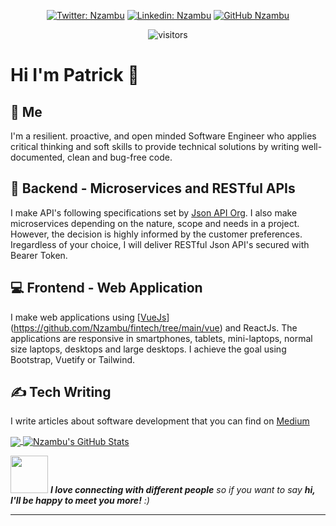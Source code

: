 <div align="center">

[![Twitter: Nzambu](https://img.shields.io/twitter/follow/Nzambu?style=social)](https://twitter.com/Nzambu)
[![Linkedin: Nzambu](https://img.shields.io/badge/-nzambu-blue?style=flat-square&logo=Linkedin&logoColor=white&link=https://www.linkedin.com/in/nzambu/)](https://www.linkedin.com/in/nzambu/)
[![GitHub Nzambu](https://img.shields.io/github/followers/nzambu?label=follow&style=social)](https://github.com/Nzambu)

![visitors](https://visitor-badge.glitch.me/badge?page_id=Nzambu.visitor-badge)

</div>

# Hi I'm Patrick :wave:

## :older_man: Me

I'm a resilient. proactive, and open minded Software Engineer who applies critical thinking and soft skills to provide technical solutions by writing well-documented, clean and bug-free code.

## :floppy_disk: Backend - Microservices and RESTful APIs

I make API's following specifications set by [Json API Org](https://jsonapi.org/). I also make microservices depending on the nature, scope and needs in a project. However, the decision is highly
informed by the customer preferences. Iregardless of your choice, I will deliver RESTful Json API's secured with Bearer Token.

## :computer: Frontend - Web Application

I make web applications using [[VueJs](example)](https://github.com/Nzambu/fintech/tree/main/vue) and ReactJs. The applications are responsive in smartphones, tablets, mini-laptops, normal size laptops, desktops and large desktops. I achieve the goal using Bootstrap, Vuetify or Tailwind.

## &#x270d; Tech Writing

I write articles about software development that you can find on [Medium](https://medium.com/@patricknzambu)

<a href="https://github.com/Nzambu/Nzambu">
  <img align="center" src="https://github-readme-stats.vercel.app/api/top-langs/?username=Nzambu&hide=css,html,tex&theme=merko&langs_count=3" />
</a>
<a href="https://github.com/Nzambu/Nzambu">
  <img align="center" src="https://github-readme-stats.vercel.app/api?username=Nzambu&show_icons=true&theme=merko&line_height=27&count_private=true" alt="Nzambu's GitHub Stats" />
</a>

<img src="https://media.giphy.com/media/LnQjpWaON8nhr21vNW/giphy.gif" width="60"> <em><b>I love connecting with different people</b> so if you want to say <b>hi, I'll be happy to meet you more!</b> :)</em>

---
